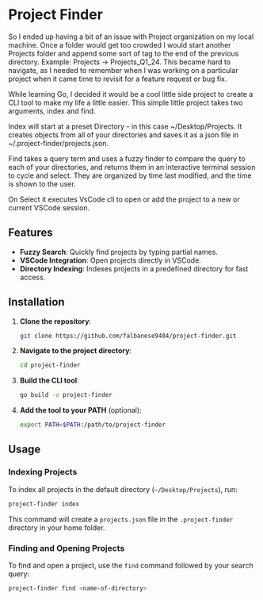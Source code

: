 # Project Finder

So I ended up having a bit of an issue with Project organization on my local machine. Once a folder would get too crowded I would start another Projects folder and append some sort of tag to the end of the previous directory. Example: Projects -> Projects_Q1_24.
This became hard to navigate, as I needed to remember when I was working on a particular project when it came time to revisit for a feature request or bug fix.

While learning Go, I decided it would be a cool little side project to create a CLI tool to make my life a little easier. This simple little project takes two arguments, index and find.

Index will start at a preset Directory - in this case ~/Desktop/Projects. It creates objects from all of your directories and saves it as a json file in ~/.project-finder/projects.json.

Find takes a query term and uses a fuzzy finder to compare the query to each of your directories, and returns them in an interactive terminal session to cycle and select.
They are organized by time last modified, and the time is shown to the user. 

On Select it executes VsCode cli to open or add the project to a new or current VSCode session.

## Features

- **Fuzzy Search**: Quickly find projects by typing partial names.
- **VSCode Integration**: Open projects directly in VSCode.
- **Directory Indexing**: Indexes projects in a predefined directory for fast access.

## Installation

1. **Clone the repository**:
   ```bash
   git clone https://github.com/falbanese9484/project-finder.git
   ```

2. **Navigate to the project directory**:
   ```bash
   cd project-finder
   ```

3. **Build the CLI tool**:
   ```bash
   go build -o project-finder
   ```

4. **Add the tool to your PATH** (optional):
   ```bash
   export PATH=$PATH:/path/to/project-finder
   ```

## Usage

### Indexing Projects

To index all projects in the default directory (`~/Desktop/Projects`), run:

```bash
project-finder index
```

This command will create a `projects.json` file in the `.project-finder` directory in your home folder.

### Finding and Opening Projects

To find and open a project, use the `find` command followed by your search query:

```bash
project-finder find <name-of-directory>
```
